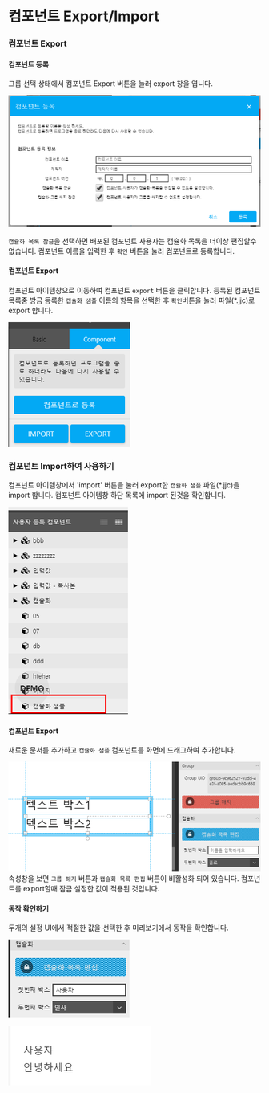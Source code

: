 # 컴포넌트 Export/Import

### 컴포넌트 Export <a href="componentexport" id="componentexport"></a>

#### 컴포넌트 등록

그룹 선택 상태에서 컴포넌트 Export 버튼을 눌러 export 창을 엽니다.

![](../../.gitbook/assets/capsule06.png)

`캡슐화 목록 잠금`을 선택하면 배포된 컴포넌트 사용자는 캡슐화 목록을 더이상 편집할수 없습니다. 컴포넌트 이름을 입력한 후 `확인` 버튼을 눌러 컴포넌트로 등록합니다.

#### 컴포넌트 Export

컴포넌트 아이템창으로 이동하여 컴포넌트 `export` 버튼을 클릭합니다. 등록된 컴포넌트 목록중 방금 등록한 `캡슐화 샘플` 이름의 항목을 선택한 후 `확인`버튼을 눌러 파일(\*.jjc)로 export 합니다.

![](../../.gitbook/assets/capsule07.png)

### 컴포넌트 Import하여 사용하기

컴포넌트 아이템창에서 'import' 버튼을 눌러 export한 `캡슐화 샘플` 파일(\*.jjc)을 import 합니다. 컴포넌트 아이템창 하단 목록에 import 된것을 확인합니다.

![](../../.gitbook/assets/capsule08.png)

#### 컴포넌트 Export

새로운 문서를 추가하고 `캡슐화 샘플` 컴포넌트를 화면에 드래그하여 추가합니다.

![](../../.gitbook/assets/capsule09.png) 속성창을 보면 `그룹 해지` 버튼과 `캡슐화 목록 편집` 버튼이 비활성화 되어 있습니다. 컴포넌트를 export할때 잠금 설정한 값이 적용된 것입니다.

#### 동작 확인하기

두개의 설정 UI에서 적절한 값을 선택한 후 미리보기에서 동작을 확인합니다.

![](../../.gitbook/assets/capsule10.png)

![](../../.gitbook/assets/capsule11.png)

